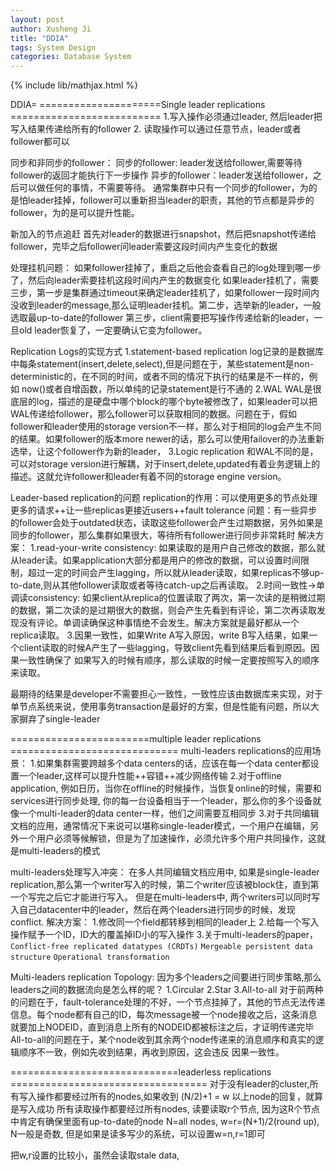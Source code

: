 ```yaml
---
layout: post
author: Xusheng Ji
title: "DDIA"
tags: System Design
categories: Database System
---
```


{% include lib/mathjax.html %}


<script type="text/javascript" async
  src="https://cdnjs.cloudflare.com/ajax/libs/mathjax/2.7.5/MathJax.js?config=TeX-MML-AM_CHTML">
</script>

<script type="text/x-mathjax-config">
  MathJax.Hub.Config({
    extensions: [
      "MathMenu.js",
      "MathZoom.js",
      "AssistiveMML.js",
      "a11y/accessibility-menu.js"
    ],
    jax: ["input/TeX", "output/CommonHTML"],
    TeX: {
      extensions: [
        "AMSmath.js",
        "AMSsymbols.js",
        "noErrors.js",
        "noUndefined.js",
      ]
    }
  });
</script>



DDIA=
=====================Single leader replications ==========================
1.写入操作必须通过leader, 然后leader把写入结果传递给所有的follower
2. 读取操作可以通过任意节点，leader或者follower都可以

同步和非同步的follower：
同步的follower: leader发送给follower,需要等待follower的返回才能执行下一步操作
异步的follower：leader发送给follower，之后可以做任何的事情，不需要等待。
通常集群中只有一个同步的follower，为的是怕leader挂掉，follower可以重新担当leader的职责，其他的节点都是异步的follower，为的是可以提升性能。

新加入的节点追赶
首先对leader的数据进行snapshot，然后把snapshot传递给follower，完毕之后follower问leader索要这段时间内产生变化的数据


处理挂机问题：
如果follower挂掉了，重启之后他会查看自己的log处理到哪一步了，然后向leader索要挂机这段时间内产生的数据变化
如果leader挂机了，需要三步，第一步是集群通过timeout来确定leader挂机了，如果follower一段时间内没收到leader的message,那么证明leader挂机。第二步，选举新的leader，一般选取最up-to-date的follower 第三步，client需要把写操作传递给新的leader，一旦old leader恢复了，一定要确认它变为follower。

Replication Logs的实现方式
1.statement-based replication
log记录的是数据库中每条statement(insert,delete,select),但是问题在于，某些statement是non-deterministic的，在不同的时间，或者不同的情况下执行的结果是不一样的，例如 now()或者自增函数，所以单纯的记录statement是行不通的
2.WAL
WAL是很底层的log，描述的是硬盘中哪个block的哪个byte被修改了，如果leader可以把WAL传递给follower，那么follower可以获取相同的数据。问题在于，假如follower和leader使用的storage version不一样，那么对于相同的log会产生不同的结果。如果follower的版本more newer的话，那么可以使用failover的办法重新选举，让这个follower作为新的leader，
3.Logic replication
和WAL不同的是，可以对storage version进行解耦，对于insert,delete,updated有着业务逻辑上的描述。这就允许follower和leader有着不同的storage engine version。

Leader-based replication的问题
replication的作用：可以使用更多的节点处理更多的请求++让一些replicas更接近users++fault tolerance
问题：有一些异步的follower会处于outdated状态，读取这些follower会产生过期数据，另外如果是同步的follower，那么集群如果很大，等待所有follower进行同步非常耗时
解决方案：
1.read-your-write consistency: 如果读取的是用户自己修改的数据，那么就从leader读。如果application大部分都是用户的修改的数据，可以设置时间限制，超过一定的时间会产生lagging，所以就从leader读取，如果replicas不够up-to-date,则从其他follower读取或者等待catch-up之后再读取。
2.时间一致性->单调读consistency: 如果client从replica的位置读取了两次，第一次读的是稍微过期的数据，第二次读的是过期很大的数据，则会产生先看到有评论，第二次再读取发现没有评论。单调读确保这种事情绝不会发生。解决方案就是最好都从一个replica读取。
3.因果一致性，如果Write A写入原因，write B写入结果，如果一个client读取的时候A产生了一些lagging，导致client先看到结果后看到原因。因果一致性确保了 如果写入的时候有顺序，那么读取的时候一定要按照写入的顺序来读取。

最期待的结果是developer不需要担心一致性，一致性应该由数据库来实现，对于单节点系统来说，使用事务transaction是最好的方案，但是性能有问题，所以大家摒弃了single-leader 


========================multiple  leader replications =============================
multi-leaders replications的应用场景：
1.如果集群需要跨越多个data centers的话，应该在每一个data center都设置一个leader,这样可以提升性能++容错++减少网络传输
2.对于offline application, 例如日历，当你在offline的时候操作，当恢复online的时候，需要和services进行同步处理, 你的每一台设备相当于一个leader，那么你的多个设备就像一个multi-leader的data center一样，他们之间需要互相同步
3.对于共同编辑文档的应用，通常情况下来说可以堪称single-leader模式，一个用户在编辑，另外一个用户必须等候解锁，但是为了加速操作，必须允许多个用户共同操作，这就是multi-leaders的模式


multi-leaders处理写入冲突：
在多人共同编辑文档应用中, 如果是single-leader replication,那么第一个writer写入的时候，第二个writer应该被block住，直到第一个写完之后它才能进行写入。
但是在multi-leaders中, 两个writers可以同时写入自己datacenter中的leader，然后在两个leaders进行同步的时候，发现conflict.
解决方案：
1.修改同一个field都转移到相同的leader上
2.给每一个写入操作赋予一个ID，ID大的覆盖掉ID小的写入操作
3.关于multi-leaders的paper，``Conflict-free replicated datatypes (CRDTs)`` ``Mergeable persistent data structure`` ``Operational transformation ``


Multi-leaders replication Topology:
因为多个leaders之间要进行同步策略,那么leaders之间的数据流向是怎么样的呢？
1.Circular
2.Star
3.All-to-all
对于前两种的问题在于，fault-tolerance处理的不好，一个节点挂掉了，其他的节点无法传递信息。每个node都有自己的ID，每次message被一个node接收之后，这条消息就要加上NODEID，直到消息上所有的NODEID都被标注之后，才证明传递完毕
All-to-all的问题在于，某个node收到其余两个node传递来的消息顺序和真实的逻辑顺序不一致，例如先收到结果，再收到原因，这会违反 因果一致性。



=============================leaderless replications ==================================
对于没有leader的cluster,所有写入操作都要经过所有的nodes,如果收到 (N/2)+1 = w 以上node的回复，就算是写入成功
所有读取操作都要经过所有nodes, 读要读取r个节点, 因为这R个节点中肯定有确保里面有up-to-date的node
N=all nodes, w=r=(N+1)/2(round up), N一般是奇数, 但是如果是读多写少的系统，可以设置w=n,r=1即可

把w,r设置的比较小，虽然会读取stale data, 























